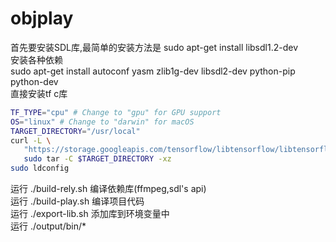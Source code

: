 # objplay
首先要安装SDL库,最简单的安装方法是 sudo apt-get install libsdl1.2-dev <br>
安装各种依赖 <br>
sudo apt-get install autoconf yasm zlib1g-dev libsdl2-dev python-pip python-dev <br>
直接安装tf c库 <br>
```bash
TF_TYPE="cpu" # Change to "gpu" for GPU support
OS="linux" # Change to "darwin" for macOS
TARGET_DIRECTORY="/usr/local"
curl -L \
   "https://storage.googleapis.com/tensorflow/libtensorflow/libtensorflow-${TF_TYPE}-${OS}-x86_64-1.6.0.tar.gz" |
   sudo tar -C $TARGET_DIRECTORY -xz
sudo ldconfig
```
运行 ./build-rely.sh 编译依赖库(ffmpeg,sdl's api) <br>
运行 ./build-play.sh 编译项目代码 <br>
运行 ./export-lib.sh 添加库到环境变量中 <br>
运行 ./output/bin/*  <br>
